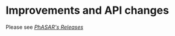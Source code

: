 # Improvements and API changes

Please see [*PhASAR's Releases*](https://github.com/secure-software-engineering/phasar/wiki/PhASAR's-Releases)